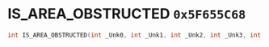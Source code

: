 # IS_AREA_OBSTRUCTED `0x5F655C68`

```cpp
int IS_AREA_OBSTRUCTED(int _Unk0, int _Unk1, int _Unk2, int _Unk3, int _Unk4, int _Unk5);
```